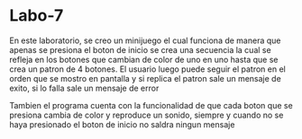 # Labo-7
 
En este laboratorio, se creo un minijuego el cual funciona de manera que apenas se presiona
el boton de inicio se crea una secuencia la cual se refleja en los botones que cambian de color
de uno en uno hasta que se crea un patron de 4 botones.
El usuario luego puede seguir el patron en el orden que se mostro en pantalla y si replica
el patron sale un mensaje de exito, si lo falla sale un mensaje de error

Tambien el programa cuenta con la funcionalidad de que cada boton que se presiona cambia de color
y reproduce un sonido, siempre y cuando no se haya presionado el boton de inicio no saldra ningun mensaje
